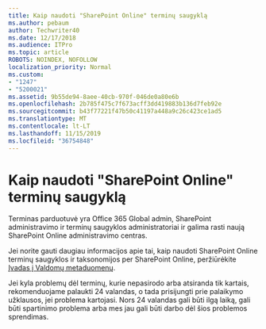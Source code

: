 ```yaml
---
title: Kaip naudoti "SharePoint Online" terminų saugyklą
ms.author: pebaum
author: Techwriter40
ms.date: 12/17/2018
ms.audience: ITPro
ms.topic: article
ROBOTS: NOINDEX, NOFOLLOW
localization_priority: Normal
ms.custom:
- "1247"
- "5200021"
ms.assetid: 9b55de94-8aee-40cb-970f-046de0a80e6b
ms.openlocfilehash: 2b785f475c7f673acff3dd419883b136d7feb92e
ms.sourcegitcommit: b43f77221f47b50c41197a448a9c26c423ce1ad5
ms.translationtype: MT
ms.contentlocale: lt-LT
ms.lasthandoff: 11/15/2019
ms.locfileid: "36754848"
---
```

# <a name="how-to-use-the-sharepoint-online-term-store"></a>Kaip naudoti "SharePoint Online" terminų saugyklą

Terminas parduotuvė yra Office 365 Global admin, SharePoint administravimo ir terminų saugyklos administratoriai ir galima rasti naują SharePoint Online administravimo centras.
  
Jei norite gauti daugiau informacijos apie tai, kaip naudoti SharePoint Online terminų saugyklos ir taksonomijos per SharePoint Online, peržiūrėkite [Įvadas į Valdomų metaduomenų](https://go.microsoft.com/fwlink/?linkid=2044674&amp;clcid=0x409).
  
Jei kyla problemų dėl terminų, kurie nepasirodo arba atsiranda tik kartais, rekomenduojame palaukti 24 valandas, o tada prisijungti prie palaikymo užklausos, jei problema kartojasi. Nors 24 valandas gali būti ilgą laiką, gali būti spartinimo problema arba mes jau gali būti darbo dėl šios problemos sprendimas.
  